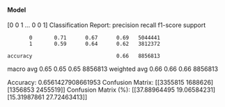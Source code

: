 #### Model
[0 0 1 ... 0 0 1]
Classification Report:
              precision    recall  f1-score   support

           0       0.71      0.67      0.69   5044441
           1       0.59      0.64      0.62   3812372

    accuracy                           0.66   8856813
   macro avg       0.65      0.65      0.65   8856813
weighted avg       0.66      0.66      0.66   8856813

Accuracy: 0.6561427908661953
Confusion Matrix:
[[3355815 1688626]
 [1356853 2455519]]
Confusion Matrix (%):
[[37.88964495 19.06584231]
 [15.31987861 27.72463413]]

